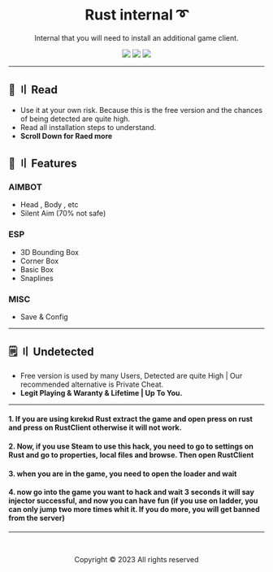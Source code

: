 <h1 align="center">
  Rust internal ➰
</h1>

<p align="center">
  Internal that you will need to install an additional game client.
</p> 



<p align="center">
  <img src="https://img.shields.io/github/languages/top/Serups/Rust-Internal?style=flat-square"/>
  <img src="https://img.shields.io/github/last-commit/Serups/Rust-Internal?style=flat-square"/>
  <img src="https://img.shields.io/github/stars/Serups/Rust-Internal?color=5ac18e&label=Stars&style=flat-square"/>
 
</p>
  
--- 

## <a id="content"></a>📜 〢 Read

- Use it at your own risk. Because this is the free version and the chances of being detected are quite high.
- Read all installation steps to understand.
- **Scroll Down for Raed more**


## <a id="features"></a>🛑 〢 Features

### AIMBOT
- Head , Body , etc
- Silent Aim (70% not safe)

### ESP
- 3D Bounding Box  
- Corner Box
- Basic Box
- Snaplines

### MISC
- Save & Config

---

## <a id="setup2"></a> 🗒 〢 Undetected
- Free version is used by many Users, Detected are quite High | Our recommended alternative is Private Cheat.
- **Legit Playing & Waranty & Lifetime | Up To You.**

  
---

#### 1. If you are using kırekıd Rust extract the game and open press on rust and press on RustClient otherwise it will not work. 

#### 2. Now, if you use Steam to use this hack, you need to go to settings on Rust and go to properties, local files and browse. Then open RustClient 

#### 3. when you are in the game, you need to open the loader and wait

#### 4. now go into the game you want to hack and wait 3 seconds it will say injector successful, and now you can have fun (if you use on ladder, you can only jump two more times whit it. If you do more, you will get banned from the server) 
---

  <br>

<p align="center">
  Copyright © 2023 All rights reserved
<br>
